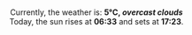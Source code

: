 <p  align="center"><br/>Currently, the weather is: <b> 5°C, <i>overcast clouds</i></b></br>Today, the sun rises at <b>06:33</b> and sets at <b>17:23</b>.</p>
